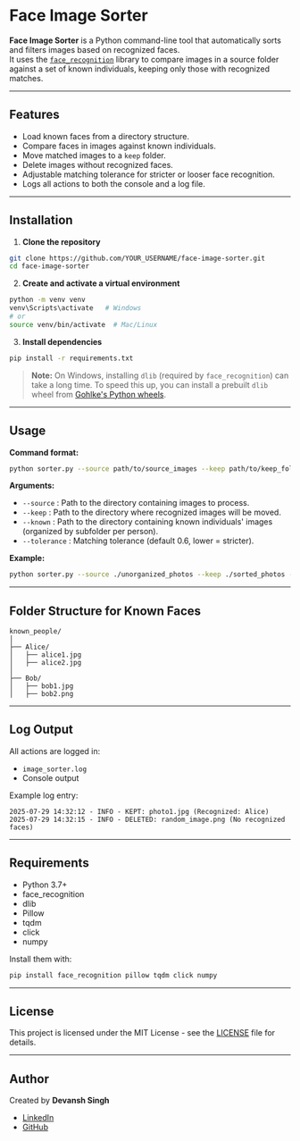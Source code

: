 # Face Image Sorter

**Face Image Sorter** is a Python command-line tool that automatically sorts and filters images based on recognized faces.  
It uses the [`face_recognition`](https://github.com/ageitgey/face_recognition) library to compare images in a source folder against a set of known individuals, keeping only those with recognized matches.

---

## Features
- Load known faces from a directory structure.
- Compare faces in images against known individuals.
- Move matched images to a `keep` folder.
- Delete images without recognized faces.
- Adjustable matching tolerance for stricter or looser face recognition.
- Logs all actions to both the console and a log file.

---

## Installation

1. **Clone the repository**  
```bash
git clone https://github.com/YOUR_USERNAME/face-image-sorter.git
cd face-image-sorter
````

2. **Create and activate a virtual environment**

```bash
python -m venv venv
venv\Scripts\activate   # Windows
# or
source venv/bin/activate  # Mac/Linux
```

3. **Install dependencies**

```bash
pip install -r requirements.txt
```

> **Note:** On Windows, installing `dlib` (required by `face_recognition`) can take a long time.
> To speed this up, you can install a prebuilt `dlib` wheel from [Gohlke's Python wheels](https://www.lfd.uci.edu/~gohlke/pythonlibs/#dlib).

---

## Usage

**Command format:**

```bash
python sorter.py --source path/to/source_images --keep path/to/keep_folder --known path/to/known_faces --tolerance 0.6
```

**Arguments:**

* `--source` : Path to the directory containing images to process.
* `--keep` : Path to the directory where recognized images will be moved.
* `--known` : Path to the directory containing known individuals' images (organized by subfolder per person).
* `--tolerance` : Matching tolerance (default 0.6, lower = stricter).

**Example:**

```bash
python sorter.py --source ./unorganized_photos --keep ./sorted_photos --known ./known_people --tolerance 0.5
```

---

## Folder Structure for Known Faces

```
known_people/
│
├── Alice/
│   ├── alice1.jpg
│   ├── alice2.jpg
│
├── Bob/
│   ├── bob1.jpg
│   ├── bob2.png
```

---

## Log Output

All actions are logged in:

* `image_sorter.log`
* Console output

Example log entry:

```
2025-07-29 14:32:12 - INFO - KEPT: photo1.jpg (Recognized: Alice)
2025-07-29 14:32:15 - INFO - DELETED: random_image.png (No recognized faces)
```

---

## Requirements

* Python 3.7+
* face\_recognition
* dlib
* Pillow
* tqdm
* click
* numpy

Install them with:

```bash
pip install face_recognition pillow tqdm click numpy
```

---

## License

This project is licensed under the MIT License - see the [LICENSE](LICENSE) file for details.

---

## Author

Created by **Devansh Singh**

* [LinkedIn](https://www.linkedin.com/in/devansh-singh-amphitter/)
* [GitHub](https://github.com/amphitter)

````
